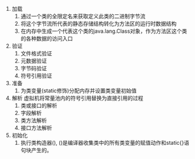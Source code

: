 1. 加载
    1. 通过一个类的全限定名来获取定义此类的二进制字节流
    2. 将这个字节流所代表的静态存储结构转化为方法区的运行时数据结构
    3. 在内存中生成一个代表这个类的java.lang.Class对象，作为方法区这个类的各种数据的访问入口  
2. 验证
    1. 文件格式验证
    2. 元数据验证
    3. 字节码验证
    4. 符号引用验证
3. 准备
    1. 为类变量(static修饰)分配内存并设置类变量初始值
4. 解析
    虚拟机将常量池内的符号引用替换为直接引用的过程  
    1. 类或接口的解析
    2. 字段解析
    3. 类方法解析
    4. 接口方法解析
5. 初始化
    1. 执行类构造器<clinit>(), <clinit>()是编译器收集类中的所有类变量的赋值动作和static{}语句块产生的。